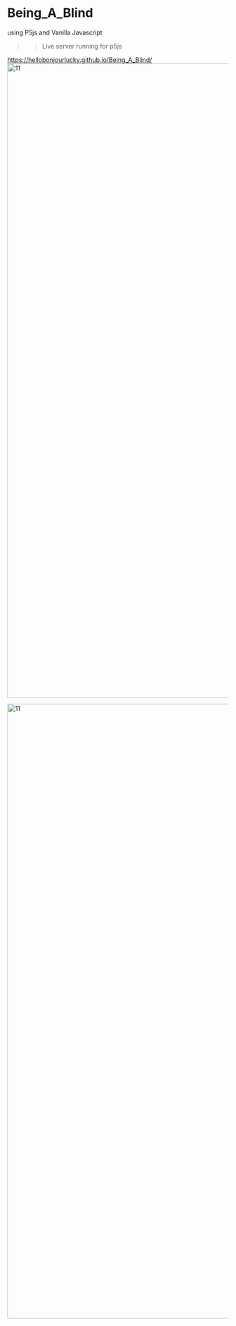 # Being_A_Blind

using P5js and Vanilla Javascript
>>Live server running for p5js


https://hellobonjourlucky.github.io/Being_A_Blind/
<img width="1440" alt="11" src="https://user-images.githubusercontent.com/73243458/146066647-a80c0e80-386b-42d4-b480-cef684508fc4.png">



<img width="1396" alt="11" src="https://user-images.githubusercontent.com/73243458/145869593-ec5c7bf7-35cc-4746-9e39-33da96f46d09.png">
